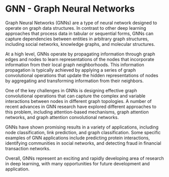 # GNN - Graph Neural Networks

Graph Neural Networks (GNNs) are a type of neural network designed to operate on graph data structures. In contrast to other deep learning approaches that process data in tabular or sequential forms, GNNs can capture dependencies between entities in arbitrary graph structures, including social networks, knowledge graphs, and molecular structures.

At a high level, GNNs operate by propagating information through graph edges and nodes to learn representations of the nodes that incorporate information from their local graph neighborhoods. This information propagation is typically achieved by applying a series of graph convolutional operations that update the hidden representations of nodes by aggregating and transforming information from their neighbors.

One of the key challenges in GNNs is designing effective graph convolutional operations that can capture the complex and variable interactions between nodes in different graph topologies. A number of recent advances in GNN research have explored different approaches to this problem, including attention-based mechanisms, graph attention networks, and graph attention convolutional networks.

GNNs have shown promising results in a variety of applications, including node classification, link prediction, and graph classification. Some specific examples of GNN applications include predicting protein interactions, identifying communities in social networks, and detecting fraud in financial transaction networks.

Overall, GNNs represent an exciting and rapidly developing area of research in deep learning, with many opportunities for future development and application.
